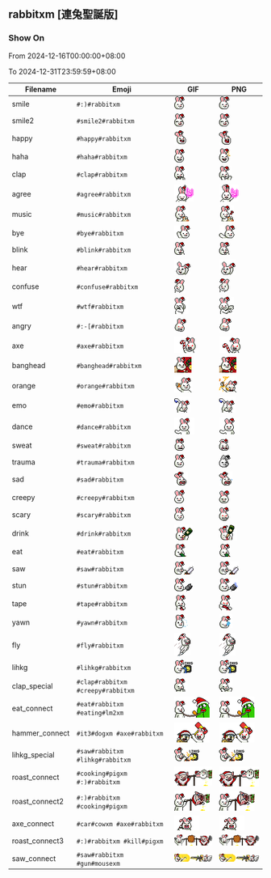 ## rabbitxm [連兔聖誕版]

### Show On
From 2024-12-16T00:00:00+08:00

To 2024-12-31T23:59:59+08:00

| Filename | Emoji | GIF | PNG |
| --- | --- | --- | --- |
| smile | `#:)#rabbitxm` | ![smile](../../assets/ios/faces/rabbitxm/smile.gif) | ![smile](../../assets/ios/faces_png/rabbitxm/smile.png) |
| smile2 | `#smile2#rabbitxm` | ![smile2](../../assets/ios/faces/rabbitxm/smile2.gif) | ![smile2](../../assets/ios/faces_png/rabbitxm/smile2.png) |
| happy | `#happy#rabbitxm` | ![happy](../../assets/ios/faces/rabbitxm/happy.gif) | ![happy](../../assets/ios/faces_png/rabbitxm/happy.png) |
| haha | `#haha#rabbitxm` | ![haha](../../assets/ios/faces/rabbitxm/haha.gif) | ![haha](../../assets/ios/faces_png/rabbitxm/haha.png) |
| clap | `#clap#rabbitxm` | ![clap](../../assets/ios/faces/rabbitxm/clap.gif) | ![clap](../../assets/ios/faces_png/rabbitxm/clap.png) |
| agree | `#agree#rabbitxm` | ![agree](../../assets/ios/faces/rabbitxm/agree.gif) | ![agree](../../assets/ios/faces_png/rabbitxm/agree.png) |
| music | `#music#rabbitxm` | ![music](../../assets/ios/faces/rabbitxm/music.gif) | ![music](../../assets/ios/faces_png/rabbitxm/music.png) |
| bye | `#bye#rabbitxm` | ![bye](../../assets/ios/faces/rabbitxm/bye.gif) | ![bye](../../assets/ios/faces_png/rabbitxm/bye.png) |
| blink | `#blink#rabbitxm` | ![blink](../../assets/ios/faces/rabbitxm/blink.gif) | ![blink](../../assets/ios/faces_png/rabbitxm/blink.png) |
| hear | `#hear#rabbitxm` | ![hear](../../assets/ios/faces/rabbitxm/hear.gif) | ![hear](../../assets/ios/faces_png/rabbitxm/hear.png) |
| confuse | `#confuse#rabbitxm` | ![confuse](../../assets/ios/faces/rabbitxm/confuse.gif) | ![confuse](../../assets/ios/faces_png/rabbitxm/confuse.png) |
| wtf | `#wtf#rabbitxm` | ![wtf](../../assets/ios/faces/rabbitxm/wtf.gif) | ![wtf](../../assets/ios/faces_png/rabbitxm/wtf.png) |
| angry | `#:-[#rabbitxm` | ![angry](../../assets/ios/faces/rabbitxm/angry.gif) | ![angry](../../assets/ios/faces_png/rabbitxm/angry.png) |
| axe | `#axe#rabbitxm` | ![axe](../../assets/ios/faces/rabbitxm/axe.gif) | ![axe](../../assets/ios/faces_png/rabbitxm/axe.png) |
| banghead | `#banghead#rabbitxm` | ![banghead](../../assets/ios/faces/rabbitxm/banghead.gif) | ![banghead](../../assets/ios/faces_png/rabbitxm/banghead.png) |
| orange | `#orange#rabbitxm` | ![orange](../../assets/ios/faces/rabbitxm/orange.gif) | ![orange](../../assets/ios/faces_png/rabbitxm/orange.png) |
| emo | `#emo#rabbitxm` | ![emo](../../assets/ios/faces/rabbitxm/emo.gif) | ![emo](../../assets/ios/faces_png/rabbitxm/emo.png) |
| dance | `#dance#rabbitxm` | ![dance](../../assets/ios/faces/rabbitxm/dance.gif) | ![dance](../../assets/ios/faces_png/rabbitxm/dance.png) |
| sweat | `#sweat#rabbitxm` | ![sweat](../../assets/ios/faces/rabbitxm/sweat.gif) | ![sweat](../../assets/ios/faces_png/rabbitxm/sweat.png) |
| trauma | `#trauma#rabbitxm` | ![trauma](../../assets/ios/faces/rabbitxm/trauma.gif) | ![trauma](../../assets/ios/faces_png/rabbitxm/trauma.png) |
| sad | `#sad#rabbitxm` | ![sad](../../assets/ios/faces/rabbitxm/sad.gif) | ![sad](../../assets/ios/faces_png/rabbitxm/sad.png) |
| creepy | `#creepy#rabbitxm` | ![creepy](../../assets/ios/faces/rabbitxm/creepy.gif) | ![creepy](../../assets/ios/faces_png/rabbitxm/creepy.png) |
| scary | `#scary#rabbitxm` | ![scary](../../assets/ios/faces/rabbitxm/scary.gif) | ![scary](../../assets/ios/faces_png/rabbitxm/scary.png) |
| drink | `#drink#rabbitxm` | ![drink](../../assets/ios/faces/rabbitxm/drink.gif) | ![drink](../../assets/ios/faces_png/rabbitxm/drink.png) |
| eat | `#eat#rabbitxm` | ![eat](../../assets/ios/faces/rabbitxm/eat.gif) | ![eat](../../assets/ios/faces_png/rabbitxm/eat.png) |
| saw | `#saw#rabbitxm` | ![saw](../../assets/ios/faces/rabbitxm/saw.gif) | ![saw](../../assets/ios/faces_png/rabbitxm/saw.png) |
| stun | `#stun#rabbitxm` | ![stun](../../assets/ios/faces/rabbitxm/stun.gif) | ![stun](../../assets/ios/faces_png/rabbitxm/stun.png) |
| tape | `#tape#rabbitxm` | ![tape](../../assets/ios/faces/rabbitxm/tape.gif) | ![tape](../../assets/ios/faces_png/rabbitxm/tape.png) |
| yawn | `#yawn#rabbitxm` | ![yawn](../../assets/ios/faces/rabbitxm/yawn.gif) | ![yawn](../../assets/ios/faces_png/rabbitxm/yawn.png) |
| fly | `#fly#rabbitxm` | ![fly](../../assets/ios/faces/rabbitxm/fly.gif) | ![fly](../../assets/ios/faces_png/rabbitxm/fly.png) |
| lihkg | `#lihkg#rabbitxm` | ![lihkg](../../assets/ios/faces/rabbitxm/lihkg.gif) | ![lihkg](../../assets/ios/faces_png/rabbitxm/lihkg.png) |
| clap_special | `#clap#rabbitxm #creepy#rabbitxm` | ![clap_special](../../assets/ios/faces/rabbitxm/clap_special.gif) | ![clap_special](../../assets/ios/faces_png/rabbitxm/clap_special.png) |
| eat_connect | `#eat#rabbitxm #eating#lm2xm` | ![eat_connect](../../assets/ios/faces/rabbitxm/eat_connect.gif) | ![eat_connect](../../assets/ios/faces_png/rabbitxm/eat_connect.png) |
| hammer_connect | `#it3#dogxm #axe#rabbitxm` | ![hammer_connect](../../assets/ios/faces/rabbitxm/hammer_connect.gif) | ![hammer_connect](../../assets/ios/faces_png/rabbitxm/hammer_connect.png) |
| lihkg_special | `#saw#rabbitxm #lihkg#rabbitxm` | ![lihkg_special](../../assets/ios/faces/rabbitxm/lihkg_special.gif) | ![lihkg_special](../../assets/ios/faces_png/rabbitxm/lihkg_special.png) |
| roast_connect | `#cooking#pigxm #:)#rabbitxm` | ![roast_connect](../../assets/ios/faces/rabbitxm/roast_connect.gif) | ![roast_connect](../../assets/ios/faces_png/rabbitxm/roast_connect.png) |
| roast_connect2 | `#:)#rabbitxm #cooking#pigxm` | ![roast_connect2](../../assets/ios/faces/rabbitxm/roast_connect2.gif) | ![roast_connect2](../../assets/ios/faces_png/rabbitxm/roast_connect2.png) |
| axe_connect | `#car#cowxm #axe#rabbitxm` | ![axe_connect](../../assets/ios/faces/rabbitxm/axe_connect.gif) | ![axe_connect](../../assets/ios/faces_png/rabbitxm/axe_connect.png) |
| roast_connect3 | `#:)#rabbitxm #kill#pigxm` | ![roast_connect3](../../assets/ios/faces/rabbitxm/roast_connect3.gif) | ![roast_connect3](../../assets/ios/faces_png/rabbitxm/roast_connect3.png) |
| saw_connect | `#saw#rabbitxm #gun#mousexm` | ![saw_connect](../../assets/ios/faces/rabbitxm/saw_connect.gif) | ![saw_connect](../../assets/ios/faces_png/rabbitxm/saw_connect.png) |

